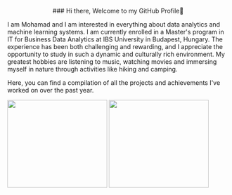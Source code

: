  <p style="text-align: center;">
### Hi there, Welcome to my GitHub Profile👋


I am Mohamad and I am interested in everything about data analytics and machine learning systems. I am currently enrolled in a Master's program in IT for Business Data Analytics at IBS University in Budapest, Hungary. The experience has been both challenging and rewarding, and I appreciate the opportunity to study in such a dynamic and culturally rich environment. My greatest hobbies are listening to music, watching movies and immersing myself in nature through activities like hiking and camping.

Here, you can find a compilation of all the projects and achievements I've worked on over the past year.
</p>


<a href="https://github.com/anuraghazra/github-readme-stats" style="display: inline-block; width: 45%;">
  <img height="200" width="100%" src="https://github-readme-streak-stats.herokuapp.com/?user=mo-alrz" />
</a>
<a href="https://github.com/anuraghazra/convoychat" style="display: inline-block; width: 45%;">
  <img height="200" width="100%" src="https://github-readme-stats.vercel.app/api/top-langs/?username=mo-alrz&layout=compact" />
</a>
